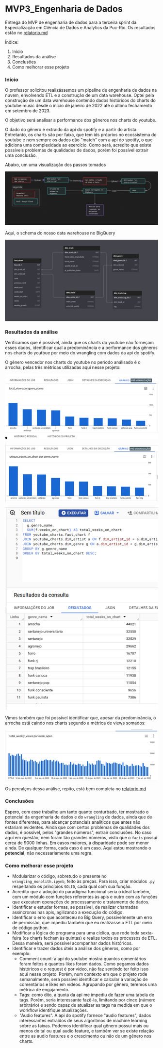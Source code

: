# MVP3_Engenharia de Dados

Entrega do MVP de engenharia de dados para a terceira sprint da Especialização em Ciência de Dados e Analytics da Puc-Rio. Os resultados estão no [relatorio.md](relatorio.md)

Índice:
1. Início
2. Resultados da análise
3. Conclusões
4. Como melhorar esse projeto

### Início

O professor solicitou  realizássemos um pipeline de engenharia de dados na nuvem, envolvendo ETL e a construção de um data warehouse. Optei pela construção de um data warehouse contendo dados históricos do charts do youtube music desde o início de janeiro de 2022 até o último fechamento em setembro de 2023.

O objetivo será analisar a performance dos gêneros nos charts do youtube.

O dado do gênero é extraído da api do spotify e a partir do artista. Entretanto, os charts são por faixa, que tem ids próprios no ecossistema do youtube e nem sempre os dados dão "match" com a api do spotify, o que adiciona uma complexidade ao exercício. Como será, acredito que existe possíveis problemas de qualidades de dados, porém foi possível extrair uma conclusão.

Abaixo, um uma visualização dos passos tomados

![Mind map](screenshots/stepbystep.png)

Aqui, o schema do nosso data warehouse no BigQuery

![schema](screenshots/merschema.png)

### Resultados da análise

Verificamos que é possível, ainda que os charts do youtube não forneçam esses dados, identificar qual a predominância e a performance dos gêneros nos charts do youtbue por meio do wrangling com dados da api do spotify.

O gênero vencedor nos charts do youtube no período análisado é o arrocha, pelas três métricas utilizadas aqui nesse projeto:


![gender_sum_view](screenshots/gender_view_sum_viz.png)

![count](screenshots/gender_count_view.png)

![onchart](screenshots/total_weeks_on_chart_count.png)

Vimos também que foi possível identificar que, apesar da predominância, o arrocha estã caindo nos charts segundo a métrica de views somados:

![arrochaviews](screenshots/arrochaweeklyviews.png)

Os percalços dessa análise, repito, está bem completa no [relatorio.md](relatorio.md)

### Conclusões

Espero, com esse trabalho um tanto quanto conturbado, ter mostrado o potencial da engenharia de dados e do `wrangling` de dados, ainda que de fontes diferentes, para alcançar potenciais analíticos que antes não estariam evidentes. Ainda que com certos problemas de qualidades dos dados, é possível, pelos "grandes números", extrair conclusões. No caso aqui em questão, nem foram tão grandes números, visto que o `facts` possui cerca de 9000 linhas. Em casos maiores, a disparidade pode ser menor ainda. De qualquer forma, cada caso é um caso. Aqui estou mostrando o **potencial**, não necessariamente uma regra.

### Como melhorar esse projeto

- Modularizar o código, sobretudo o presente no `wrangling_monolith.ipynb`, feito às preças. Para isso, criar módulos `.py` respeitando os princípios `SOLID`, cada qual com sua função.
- Acredito que a adoção do paradigma funcional seria o ideal também, com um módulo com funções referentes às apis e outro com as funções que executem operações de processamento e tratamento de dados.
- Identificar e estudar formas, se possível, de realizar chamadas assíncronas nas apis, agilizando a execução do código.
- Identificar o erro que aconteceu no Big Query, possivelmente um erro de permissão, que impediu também que eu realizasse o ETL por meio de código python.
- Modificar a lógica do programa para uma cíclica, que rode toda sexta-feira (os charts fecham às quintas) e realize todos os processos de ETL. Dessa maneira, será possível acompanhar dados históricos.
- Identificar e trazer dados úteis a análise dos gêneros, como por exemplo:
    - Comment count: a api do youtube mostra quantos comentários foram feitos e quantos likes foram dados. Como pegamos dados históricos e o request é por vídeo, não faz sentindo ter feito isso aqui nesse projeto. Porém, num contexto em que o projeto rode semanalmente, será possível identificar e calcular a variação de comentários e likes em vídeos. Agrupando por gênero, teremos uma métrica de engajamento.
    - Tags: como dito, a quota da api me impediu de fazer uma tabela de tags. Porém, seria interessante fazê-la, limitando por cinco (número arbitrário) e sendo capaz de atualizar as tags na medida em que o workflow identifique atualizações.
    - "Audio features". A api do spotify fornece "audio features", dados interessantes extraídos de seus algoritmos de machine learning sobre as faixas. Podemos identificar qual gênero possui mais ou menos de tal ou qual audio feature, e também ver se existe relação entre as audio features e o crescimento ou não de um gênero nos charts.